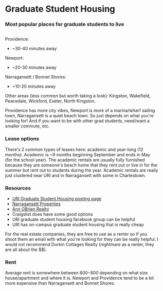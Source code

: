 # Graduate Student Housing

### Most popular places for graduate students to live

![]()

Providence:  
- ~30-40 minutes away

Newport:  
- ~20-30 minutes away

Narragansett / Bonnet Shores:  
- ~10-20 minutes away

Other areas (less common but worth taking a look): Kingston, Wakefield, Peacedale, Wickford, Exeter, North Kingston.

Providence has more city vibes, Newport is more of a marina/wharf sailing town, Narragansett is a quiet beach town. So just depends on what you're looking for! And if you want to be with other grad students, need/want a smaller commute, etc.

### Lease options

There's 2 common types of leases here: academic and year-long (12 months). Academic is ~9 months beginning September and ends in May (for the school year). The academic rentals are usually fully furnished because they are someone's beach home that they rent out or live in for the summer but rent out to students during the year. Academic rentals are really just clustered near URI and in Narragansett with some in Charlestown.

### Resources

- [URI Graduate Student Housing posting page](https://web.uri.edu/gsa/ad_listing/)  
- [Narragansett Properties](https://narragansettproperties.com/availability/?rmwebsvc_command=search_result.aspx&rmwebsvc_mode=JavaScript&rmwebsvc_template=Availability&rmwebsvc_corpid=narrag&maxperpage=24&headerfooter=true&propuserdef_show_on_websitelk=Yes&unituserdef_show_on_websitelk=Yes&unituserdef_Web_Availablelk=Yes&propertynamelk=&bedroomslk=&propuserdef_Locationlk=&propuserdef_rental_periodlk=Academic+Year&marketrentle=)   
- [Ann OBrien Realty](http://www.annobrienrealty.com/)    
- Craigslist does have some good options  
- URI graduate student housing facebook group can be helpful  
- URI has on-campus graduate student housing that is really cheap   

For the real estate companies, they are free to use as a renter so if you shoot them an email with what you're looking for they can be really helpful. I would not recommend Durkin Cottages Realty (nightmare as a renter, they are all about the $$).

### Rent

Average rent is somewhere between $600-$800 depending on what size house/apartment and where it is. Newport and Providence tend to be a bit more expensive than Narragansett and Bonnet Shores.
